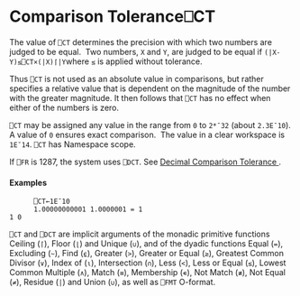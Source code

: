 




<h1 class="heading"><span class="name">Comparison Tolerance</span><span class="command">⎕CT</span></h1>

The value of `⎕CT` determines the precision with which two numbers are judged to be equal.  Two numbers, `X` and `Y`, are judged to be equal if `(|X-Y)≤⎕CT×(|X)⌈|Y`where `≤` is applied without tolerance.


Thus `⎕CT` is not used as an absolute value in comparisons, but rather specifies a relative value that is dependent on the magnitude of the number with the greater magnitude. It then follows that `⎕CT` has no effect when either of the numbers is zero.


`⎕CT` may be assigned any value in the range from `0` to  `2*¯32`  (about `2.3E¯10`). A value of `0` ensures exact comparison.  The value in a clear workspace is `1E¯14`. `⎕CT` has Namespace scope.


If `⎕FR` is 1287, the system uses `⎕DCT`. See [Decimal Comparison Tolerance ](dct.md).

#### Examples
```apl
      ⎕CT←1E¯10
      1.00000000001 1.0000001 = 1
1 0
```



`⎕CT` and `⎕DCT` are implicit arguments of the monadic primitive functions Ceiling (`⌈`), Floor (`⌊`) and Unique (`∪`), and of the dyadic functions Equal (`=`), Excluding (`~`), Find (`⍷`), Greater (`>`), Greater or Equal (`≥`), Greatest Common Divisor (`∨`), Index of (`⍳`), Intersection (`∩`), Less (`<`), Less or Equal (`≤`), Lowest Common Multiple (`∧`), Match (`≡`), Membership (`∊`), Not Match (`≢`), Not Equal (`≠`), Residue (`|`) and Union (`∪`), as well as `⎕FMT` O-format.


